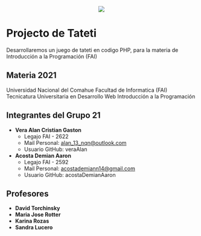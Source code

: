 <p align="center">
  <img src="https://user-images.githubusercontent.com/93886135/140830689-de706a21-3791-4ef2-83ef-f61640f1aad1.jpg" />
</p>

# Projecto de Tateti
Desarrollaremos un juego de tateti en codigo PHP, para la materia de Introducción a la Programación (FAI)

## Materia 2021

Universidad Nacional del Comahue
Facultad de Informatica (FAI)
Tecnicatura Universitaria en Desarrollo Web
Introducción a la Programación 

## Integrantes del Grupo 21

- **Vera Alan Cristian Gaston** 
    - Legajo FAI - 2622  
    - Mail Personal: alan_13_nqn@outlook.com  
    - Usuario GitHub: veraAlan  
- **Acosta Demian Aaron**
    - Legajo FAI - 2592
    - Mail Personal: acostademiann14@gmail.com
    - Usuario GitHub: acostaDemianAaron

## Profesores
- **David Torchinsky**
- **Maria Jose Rotter**
- **Karina Rozas**
- **Sandra Lucero**

